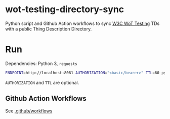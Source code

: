 # wot-testing-directory-sync

Python script and Github Action workflows to sync [W3C WoT Testing](https://github.com/w3c/wot-testing) TDs with a public Thing Description Directory.

# Run
Dependencies: Python 3, `requests`
```bash
ENDPOINT=http://localhost:8081 AUTHORIZATION="<basic/bearer>" TTL=60 python sync.py
```

`AUTHORIZATION` and `TTL` are optional.

## Github Action Workflows
See [.github/workflows](.github/workflows)

